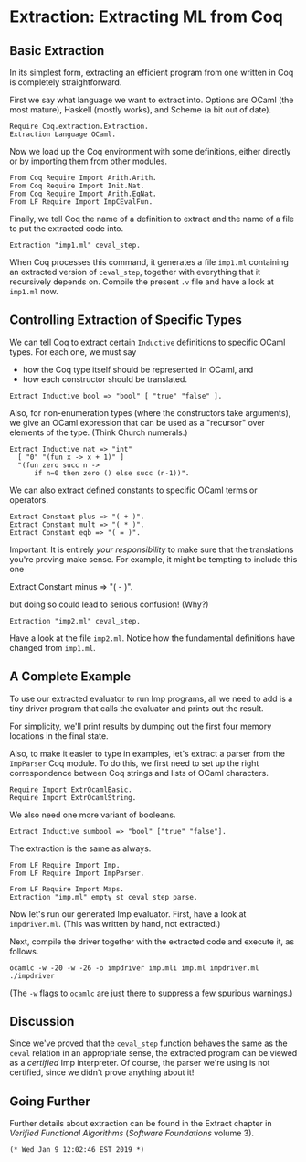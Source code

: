 # Extraction: Extracting ML from Coq

## Basic Extraction

In its simplest form, extracting an efficient program from one
written in Coq is completely straightforward.

First we say what language we want to extract into.  Options are
OCaml (the most mature), Haskell (mostly works), and Scheme (a bit
out of date).

````coq
Require Coq.extraction.Extraction.
Extraction Language OCaml.
````

Now we load up the Coq environment with some definitions, either
directly or by importing them from other modules.

````coq
From Coq Require Import Arith.Arith.
From Coq Require Import Init.Nat.
From Coq Require Import Arith.EqNat.
From LF Require Import ImpCEvalFun.
````

Finally, we tell Coq the name of a definition to extract and the
name of a file to put the extracted code into.

````coq
Extraction "imp1.ml" ceval_step.
````

When Coq processes this command, it generates a file `imp1.ml`
containing an extracted version of `ceval_step`, together with
everything that it recursively depends on.  Compile the present
`.v` file and have a look at `imp1.ml` now.

## Controlling Extraction of Specific Types

We can tell Coq to extract certain `Inductive` definitions to
specific OCaml types.  For each one, we must say
  - how the Coq type itself should be represented in OCaml, and
  - how each constructor should be translated.

````coq
Extract Inductive bool => "bool" [ "true" "false" ].
````

Also, for non-enumeration types (where the constructors take
arguments), we give an OCaml expression that can be used as a
"recursor" over elements of the type.  (Think Church numerals.)

````coq
Extract Inductive nat => "int"
  [ "0" "(fun x -> x + 1)" ]
  "(fun zero succ n ->
      if n=0 then zero () else succ (n-1))".
````

We can also extract defined constants to specific OCaml terms or
operators.

````coq
Extract Constant plus => "( + )".
Extract Constant mult => "( * )".
Extract Constant eqb => "( = )".
````

Important: It is entirely _your responsibility_ to make sure that
the translations you're proving make sense.  For example, it might
be tempting to include this one

  Extract Constant minus => "( - )".

but doing so could lead to serious confusion!  (Why?)

````coq
Extraction "imp2.ml" ceval_step.
````

Have a look at the file `imp2.ml`.  Notice how the fundamental
definitions have changed from `imp1.ml`.

## A Complete Example

To use our extracted evaluator to run Imp programs, all we need to
add is a tiny driver program that calls the evaluator and prints
out the result.

For simplicity, we'll print results by dumping out the first four
memory locations in the final state.

Also, to make it easier to type in examples, let's extract a
parser from the `ImpParser` Coq module.  To do this, we first need
to set up the right correspondence between Coq strings and lists
of OCaml characters.

````coq
Require Import ExtrOcamlBasic.
Require Import ExtrOcamlString.
````

We also need one more variant of booleans.

````coq
Extract Inductive sumbool => "bool" ["true" "false"].
````

The extraction is the same as always.

````coq
From LF Require Import Imp.
From LF Require Import ImpParser.

From LF Require Import Maps.
Extraction "imp.ml" empty_st ceval_step parse.
````

Now let's run our generated Imp evaluator.  First, have a look at
`impdriver.ml`.  (This was written by hand, not extracted.)

Next, compile the driver together with the extracted code and
execute it, as follows.

    ocamlc -w -20 -w -26 -o impdriver imp.mli imp.ml impdriver.ml
    ./impdriver

(The `-w` flags to `ocamlc` are just there to suppress a few
spurious warnings.)

## Discussion

Since we've proved that the `ceval_step` function behaves the same
as the `ceval` relation in an appropriate sense, the extracted
program can be viewed as a _certified_ Imp interpreter.  Of
course, the parser we're using is not certified, since we didn't
prove anything about it!

## Going Further

Further details about extraction can be found in the Extract
chapter in _Verified Functional Algorithms_ (_Software
Foundations_ volume 3).

````coq
(* Wed Jan 9 12:02:46 EST 2019 *)
````

